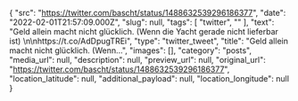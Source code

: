 {
  "src": "https://twitter.com/bascht/status/1488632539296186377",
  "date": "2022-02-01T21:57:09.000Z",
  "slug": null,
  "tags": [
    "twitter",
    ""
  ],
  "text": "Geld allein macht nicht glücklich. (Wenn die Yacht gerade nicht lieferbar ist) \n\nhttps://t.co/AdDpugTREi",
  "type": "twitter_tweet",
  "title": "Geld allein macht nicht glücklich. (Wenn…",
  "images": [],
  "category": "posts",
  "media_url": null,
  "description": null,
  "preview_url": null,
  "original_url": "https://twitter.com/bascht/status/1488632539296186377",
  "location_latitude": null,
  "additional_payload": null,
  "location_longitude": null
}